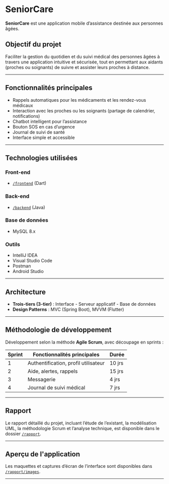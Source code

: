 # SeniorCare

**SeniorCare** est une application mobile d’assistance destinée aux personnes âgées.

##  Objectif du projet

Faciliter la gestion du quotidien et du suivi médical des personnes âgées à travers une application intuitive et sécurisée, tout en permettant aux aidants (proches ou soignants) de suivre et assister leurs proches à distance.

---

##  Fonctionnalités principales

-  Rappels automatiques pour les médicaments et les rendez-vous médicaux
-  Interaction avec les proches ou les soignants (partage de calendrier, notifications)
-  Chatbot intelligent pour l’assistance
-  Bouton SOS en cas d’urgence
-  Journal de suivi de santé
-  Interface simple et accessible

---

##  Technologies utilisées

###  Front-end
- [`/frontend`](./frontend) (Dart)


###  Back-end
- [`/backend`](./backend) (Java)


###  Base de données
- MySQL 8.x

### Outils
- IntelliJ IDEA
- Visual Studio Code
- Postman
- Android Studio

---

##  Architecture

- **Trois-tiers (3-tier)** : Interface - Serveur applicatif - Base de données
- **Design Patterns** : MVC (Spring Boot), MVVM (Flutter)

---

##  Méthodologie de développement

Développement selon la méthode **Agile Scrum**, avec découpage en sprints :

| Sprint | Fonctionnalités principales                        | Durée  |
|--------|----------------------------------------------------|--------|
| 1      | Authentification, profil utilisateur               | 10 jrs |
| 2      | Aide, alertes, rappels                             | 15 jrs |
| 3      | Messagerie                                         | 4 jrs  |
| 4      | Journal de suivi médical                           | 7 jrs  |

---



##  Rapport

 Le rapport détaillé du projet, incluant l’étude de l’existant, la modélisation UML, la méthodologie Scrum et l’analyse technique, est disponible dans le dossier [`/rapport`](./rapport).

---

##  Aperçu de l'application

Les maquettes et captures d’écran de l’interface sont disponibles dans [`/rapport/images`](./rapport/images).

---


